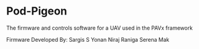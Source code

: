 # Pod-Pigeon
The firmware and controls software for a UAV used in the PAVx framework

Firmware Developed By:
Sargis S Yonan
Niraj Raniga
Serena Mak
